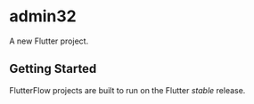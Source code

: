# admin32

A new Flutter project.

## Getting Started

FlutterFlow projects are built to run on the Flutter _stable_ release.
